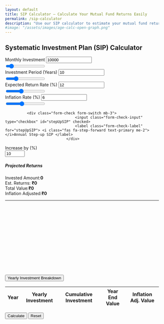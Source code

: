 ```yaml
---
layout: default
title: SIP Calculator – Calculate Your Mutual Fund Returns Easily
permalink: /sip-calculator
description: "Use our SIP calculator to estimate your mutual fund returns with ease. Plan your monthly investments, visualize wealth growth, and achieve your financial goals smartly."
#image: "/assets/images/age-calc-open-graph.png"
---
```

 <style>
        .form-range::-webkit-slider-thumb {
            background: #0d6efd;
        }
        .form-range::-moz-range-thumb {
            background: #0d6efd;
        }
        .card-header {
            border-radius: 0.375rem 0.375rem 0 0 !important;
        }
        .input-group-text {
            min-width: 40px;
            justify-content: center;
        }
        .table-hover tbody tr:hover {
            background-color: rgba(13, 110, 253, 0.1);
        }
    </style>
<div class="row justify-content-center">
 <div class="col-lg-9">
   <div class="card shadow-lg border-0">
     <div class="card-header bg-primary text-white py-3">
       <h2 class="text-center mb-0">Systematic Investment Plan (SIP) Calculator</h2>
     </div>
     <div class="card-body">
        <div class="row g-4">
         <div class="col-md-6">

<div class="mb-4">
  <div class="d-flex justify-content-between align-items-center mb-2">
    <label for="monthlyInvestment" class="form-label mb-0"><i class="fas fa-wallet text-primary me-2"></i>Monthly Investment</label>
    <input type="number" class="form-control bg-primary-subtle ms-3" style="max-width: 150px;" id="monthlyInvestment" value="10000">
  </div>
  <input type="range" class="form-range" min="500" max="100000" step="500" id="monthlyInvestmentRange" value="10000">
</div>

<div class="mb-4">
  <div class="d-flex justify-content-between align-items-center mb-2">
     <label for="investmentPeriod" class="form-label"><i class="far fa-calendar-alt text-primary me-2"></i>Investment Period (Years) </label>
     <input type="number" class="form-control bg-primary-subtle" id="investmentPeriod" value="10" style="max-width: 150px;">
   </div>  
      <input type="range" class="form-range mb-2" min="1" max="40" id="investmentPeriodRange" value="10">
   </div> 

                
  <div class="mb-4">
   <div class="d-flex justify-content-between align-items-center mb-2">
      <label for="expectedReturn" class="form-label"><i class="fas fa-chart-line text-primary me-2"></i>Expected Return Rate (%) </label>
      <input type="number" class="form-control bg-primary-subtle" id="expectedReturn" value="12" step="0.1" style="max-width: 150px;">
     </div>
        <input type="range" class="form-range mb-2" min="1" max="30" step="0.1" id="expectedReturnRange" value="12">
  </div>


 <div class="mb-4">
  <div class="d-flex justify-content-between align-items-center mb-2">
    <label for="inflationRate" class="form-label">  <i class="fas fa-money-bill-trend-up text-primary me-2"></i>Inflation Rate (%)  </label>
 <input type="number" class="form-control bg-primary-subtle" id="inflationRate" value="6" step="0.1" style="max-width: 150px;">
 </div> 
    <input type="range" class="form-range mb-2" min="0" max="15" step="0.1" id="inflationRateRange" value="6" >
               </div>
                               
              <div class="form-check form-switch mb-3">
                                    <input class="form-check-input" type="checkbox" id="stepUpSIP" checked>
                                    <label class="form-check-label" for="stepUpSIP"> <i class="fas fa-step-forward text-primary me-2"></i>Annual Step-up SIP </label>
                                </div>
  <div class="mb-3" id="stepUpContainer">
                                    <label for="stepUpPercentage" class="form-label"> <i class="fas fa-arrow-up text-primary me-2"></i>Increase by (%) </label>
                                    <div class="input-group">
                                        <span class="input-group-text"><i class="fas fa-percent"></i></span>
                                        <input type="number" class="form-control" id="stepUpPercentage" value="10" min="0" max="100">
                                    </div>
                                </div>
                            </div>
     <div class="col-md-6">
      <div class="results-card p-4 bg-white rounded border">
         <h5 class="text-center mb-4 text-primary">  <i class="fas fa-chart-pie me-2"></i>Projected Returns </h5>
           <div class="d-flex justify-content-between mb-3">
              <span><i class="fas fa-money-bill-wave me-2 text-success"></i>Invested Amount:</span><strong id="investedAmount" class="text-success">0</strong>
            </div>
          <div class="d-flex justify-content-between mb-3"><span><i class="fas fa-coins me-2 text-warning"></i>Est. Returns:</span> <strong id="estimatedReturns" class="text-warning">₹0</strong> </div>
                                    <div class="d-flex justify-content-between mb-3">
                                        <span><i class="fas fa-piggy-bank me-2 text-primary"></i>Total Value:</span><strong id="totalValue" class="text-primary">₹0</strong>
                                    </div>
                                    <div class="d-flex justify-content-between mb-3">
                                        <span><i class="fas fa-inflation me-2 text-info"></i>Inflation Adjusted:</span><strong id="inflationAdjustedValue" class="text-info">₹0</strong>
                                    </div>
                                    <hr>
                                    <div class="chart-container" style="position: relative; height:200px;"><canvas id="sipChart"></canvas></div>
                                </div>
                            </div>
                        </div>
                        <div class="row mt-4">
                            <div class="col-12">
                                <div class="accordion" id="sipDetails">
                                    <div class="accordion-item border-0 shadow-sm">
                                        <h2 class="accordion-header">
                                            <button class="accordion-button collapsed" type="button" data-bs-toggle="collapse" data-bs-target="#yearlyBreakdown">
                                                <i class="fas fa-table me-2"></i>Yearly Investment Breakdown
                                            </button>
                                        </h2>
                                        <div id="yearlyBreakdown" class="accordion-collapse collapse" data-bs-parent="#sipDetails">
                                            <div class="accordion-body p-0">
                                                <div class="table-responsive">
                                                    <table class="table table-hover mb-0">
                                                        <thead class="table-light">
                                                            <tr>
                                                                <th><i class="far fa-calendar me-1"></i>Year</th>
                                                                <th><i class="fas fa-investment me-1"></i>Yearly Investment</th>
                                                                <th><i class="fas fa-investment me-1"></i>Cumulative Investment</th>
                                                                <th><i class="fas fa-chart-bar me-1"></i>Year End Value</th>
                                                                <th><i class="fas fa-adjust me-1"></i>Inflation Adj. Value</th>
                                                            </tr>
                                                        </thead>
                                                        <tbody id="yearlyTableBody">
                                                            <!-- Yearly data will be inserted here -->
                                                        </tbody>
                                                    </table>
                                                </div>
                                            </div>
                                        </div>
                                    </div>
                                </div>
                            </div>
                        </div>
                    </div>
                    <div class="card-footer text-center bg-light py-3">
                        <button class="btn btn-primary btn-lg px-4 me-3" onclick="calculateSIP()">  <i class="fas fa-calculator me-2"></i>Calculate</button>
                        <button class="btn btn-outline-secondary btn-lg px-4" onclick="resetCalculator()"> <i class="fas fa-redo me-2"></i>Reset </button>
                    </div>
                </div>
            </div>
        </div>


<script src="https://cdn.jsdelivr.net/npm/chart.js"></script>
<script src="{{ '/assets/js/sip-calc.js' | relative_url }}"></script>


